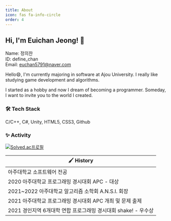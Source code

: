 ```yaml
---
title: About
icon: fas fa-info-circle
order: 4
---
```


## Hi, I'm Euichan Jeong! 👋

Name: 정의찬   
ID: define_chan   
Email: euchan5791@naver.com

Hello😄, I'm currently majoring in software at Ajou University.
I really like studying game development and algorithms.

I started as a hobby and now I dream of becoming a programmer.
Someday, I want to invite you to the world I created.

### 🛠 Tech Stack

C/C++, C#, Unity, HTML5, CSS3, Github

### ✨ Activity
[![Solved.ac프로필](http://mazassumnida.wtf/api/v2/generate_badge?boj=define_chan)](https://solved.ac/define_chan)

|🖌 History|
|-------------------------------|
|아주대학교 소프트웨어 전공|     
|2020 아주대학교 프로그래밍 경시대회 APC - 대상|
|2021~2022 아주대학교 알고리즘 소학회 A.N.S.I. 회장|
|2021 아주대학교 프로그래밍 경시대회 APC 개최 및 문제 출제|
|2021 경인지역 6개대학 연합 프로그래밍 경시대회 shake! - 우수상|
